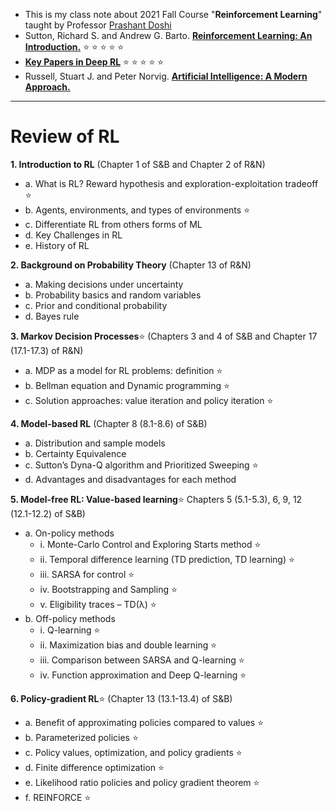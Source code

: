  - This is my class note about 2021 Fall Course "**Reinforcement Learning**" taught by Professor [Prashant Doshi](https://www.cs.uga.edu/directory/people/prashant-doshi)
 - Sutton, Richard S. and Andrew G. Barto. [**Reinforcement Learning: An Introduction.**](https://www.andrew.cmu.edu/course/10-703/textbook/BartoSutton.pdf) :star: :star: :star: :star: :star: 
 - [**Key Papers in Deep RL**](https://spinningup.openai.com/en/latest/spinningup/keypapers.html) :star: :star: :star: :star: :star:  
 - Russell, Stuart J. and Peter Norvig. [**Artificial Intelligence: A Modern Approach.**](https://cs.calvin.edu/courses/cs/344/kvlinden/resources/AIMA-3rd-edition.pdf)   

____________________________________________________
# Review of RL

**1. Introduction to RL**                    (Chapter 1 of S&B and Chapter 2 of R&N)                    
   - a. What is RL? Reward hypothesis and exploration-exploitation tradeoff :star:                   
   - b. Agents, environments, and types of environments :star:                     
   - c. Differentiate RL from others forms of ML      
   - d. Key Challenges in RL 
   - e. History of RL    

**2. Background on Probability Theory**        (Chapter 13 of R&N)     
   - a. Making decisions under uncertainty 
   - b. Probability basics and random variables 
   - c. Prior and conditional probability 
   - d. Bayes rule  

**3. Markov Decision Processes**:star:          (Chapters 3 and 4 of S&B and Chapter 17 (17.1-17.3) of R&N) 
   - a. MDP as a model for RL problems: definition :star: 
   - b. Bellman equation and Dynamic programming :star: 
   - c. Solution approaches: value iteration and policy iteration :star: 

**4. Model-based RL**                           (Chapter 8 (8.1-8.6) of S&B)    
   - a. Distribution and sample models 
   - b. Certainty Equivalence    
   - c. Sutton’s Dyna-Q algorithm and Prioritized Sweeping :star: 
   - d. Advantages and disadvantages for each method 

**5. Model-free RL: Value-based learning**:star:                             Chapters 5 (5.1-5.3), 6, 9, 12 (12.1-12.2) of S&B) 
   - a. On-policy methods
       - i. Monte-Carlo Control and Exploring Starts method :star:
       - ii. Temporal difference learning (TD prediction, TD learning)  :star:
       - iii. SARSA for control :star:    
       - iv. Bootstrapping and Sampling :star: 
       - v. Eligibility traces – TD(λ) :star:  
   - b. Off-policy methods 
       - i. Q-learning   :star:
       - ii. Maximization bias and double learning :star:
       - iii. Comparison between SARSA and Q-learning   :star:
       - iv. Function approximation and Deep Q-learning   :star:     

**6. Policy-gradient RL**:star:                             (Chapter 13 (13.1-13.4) of S&B)  
   - a. Benefit of approximating policies compared to values  :star: 
   - b. Parameterized policies   :star:  
   - c. Policy values, optimization, and policy gradients    :star:
   - d. Finite difference optimization  :star:   
   - e. Likelihood ratio policies and policy gradient theorem     :star:  
   - f. REINFORCE   :star:
  



